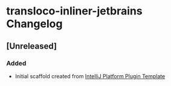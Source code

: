 <!-- Keep a Changelog guide -> https://keepachangelog.com -->

# transloco-inliner-jetbrains Changelog

## [Unreleased]
### Added
- Initial scaffold created from [IntelliJ Platform Plugin Template](https://github.com/JetBrains/intellij-platform-plugin-template)
